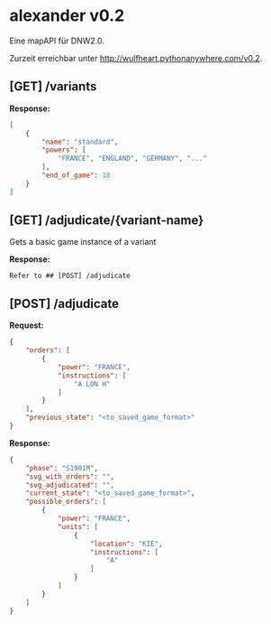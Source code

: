 # alexander v0.2

Eine mapAPI für DNW2.0.

Zurzeit erreichbar unter http://wulfheart.pythonanywhere.com/v0.2.

## [GET] /variants

**Response:**
```json
[
    {
        "name": "standard",
        "powers": [
            "FRANCE", "ENGLAND", "GERMANY", "..."
        ],
        "end_of_game": 18
    }
]
```


## [GET] /adjudicate/{variant-name}

Gets a basic game instance of a variant

**Response:**

```
Refer to ## [POST] /adjudicate
```

## [POST] /adjudicate

**Request:** 

```json
{
    "orders": [
        {
            "power": "FRANCE",
            "instructions": [
                "A LON H"
            ]
        }
    ],
    "previous_state": "<to_saved_game_format>"
}
```

**Response:** 

```json
{
    "phase": "S1901M",
    "svg_with_orders": "",
    "svg_adjudicated": "",
    "current_state": "<to_saved_game_format>",
    "possible_orders": [
        {
            "power": "FRANCE",
            "units": [
                {
                    "location": "KIE",
                    "instructions": [
                        "A"
                    ]
                }
            ]
        }
    ]
}
```

